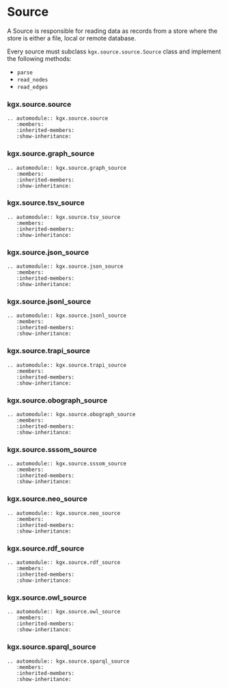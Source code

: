 # Source

A Source is responsible for reading data as records from a store where the store is either
a file, local or remote database.

Every source must subclass `kgx.source.source.Source` class and implement the following methods:
- `parse`
- `read_nodes`
- `read_edges`


### kgx.source.source

```eval_rst
.. automodule:: kgx.source.source
   :members:
   :inherited-members:
   :show-inheritance:
```

### kgx.source.graph_source

```eval_rst
.. automodule:: kgx.source.graph_source
   :members:
   :inherited-members:
   :show-inheritance:
```

### kgx.source.tsv_source

```eval_rst
.. automodule:: kgx.source.tsv_source
   :members:
   :inherited-members:
   :show-inheritance:
```

### kgx.source.json_source

```eval_rst
.. automodule:: kgx.source.json_source
   :members:
   :inherited-members:
   :show-inheritance:
```

### kgx.source.jsonl_source

```eval_rst
.. automodule:: kgx.source.jsonl_source
   :members:
   :inherited-members:
   :show-inheritance:
```

### kgx.source.trapi_source

```eval_rst
.. automodule:: kgx.source.trapi_source
   :members:
   :inherited-members:
   :show-inheritance:
```

### kgx.source.obograph_source

```eval_rst
.. automodule:: kgx.source.obograph_source
   :members:
   :inherited-members:
   :show-inheritance:
```

### kgx.source.sssom_source

```eval_rst
.. automodule:: kgx.source.sssom_source
   :members:
   :inherited-members:
   :show-inheritance:
```

### kgx.source.neo_source

```eval_rst
.. automodule:: kgx.source.neo_source
   :members:
   :inherited-members:
   :show-inheritance:
```

### kgx.source.rdf_source

```eval_rst
.. automodule:: kgx.source.rdf_source
   :members:
   :inherited-members:
   :show-inheritance:
```

### kgx.source.owl_source

```eval_rst
.. automodule:: kgx.source.owl_source
   :members:
   :inherited-members:
   :show-inheritance:
```

### kgx.source.sparql_source

```eval_rst
.. automodule:: kgx.source.sparql_source
   :members:
   :inherited-members:
   :show-inheritance:
```